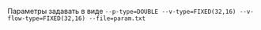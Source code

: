 Параметры задавать в виде
`--p-type=DOUBLE
--v-type=FIXED(32,16)
--v-flow-type=FIXED(32,16)
--file=param.txt`